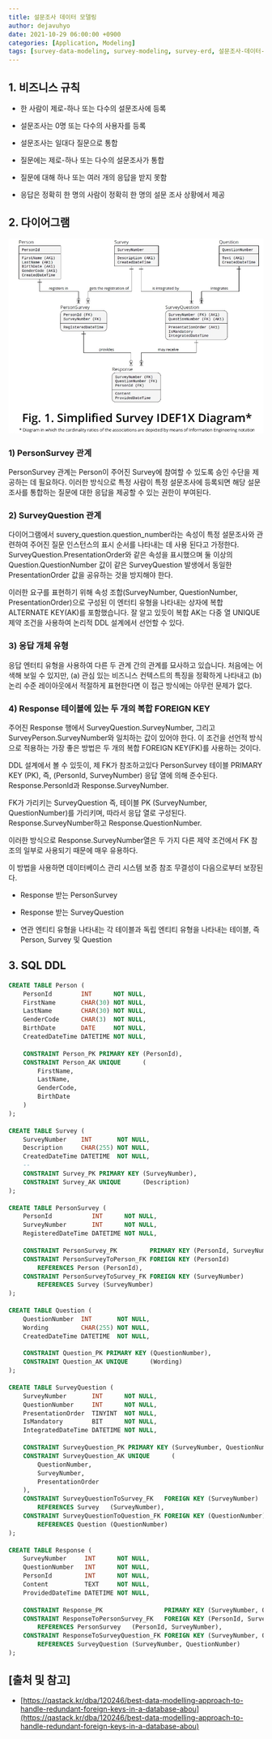 ```yaml
---
title: 설문조사 데이터 모델링
author: dejavuhyo
date: 2021-10-29 06:00:00 +0900
categories: [Application, Modeling]
tags: [survey-data-modeling, survey-modeling, survey-erd, 설문조사-데이터-모델링, 설문조사-모델링, 설문조사-erd]
---
```


## 1. 비즈니스 규칙

* 한 사람이 제로-하나 또는 다수의 설문조사에 등록

* 설문조사는 0명 또는 다수의 사용자를 등록

* 설문조사는 일대다 질문으로 통합

* 질문에는 제로-하나 또는 다수의 설문조사가 통합

* 질문에 대해 하나 또는 여러 개의 응답을 받지 못함

* 응답은 정확히 한 명의 사람이 정확히 한 명의 설문 조사 상황에서 제공

## 2. 다이어그램

![survey-erd](/assets/img/2021-10-29-survey-data-modeling/survey-erd.png)

### 1) PersonSurvey 관계
PersonSurvey 관계는 Person이 주어진 Survey에 참여할 수 있도록 승인 수단을 제공하는 데 필요하다. 이러한 방식으로 특정 사람이 특정 설문조사에 등록되면 해당 설문조사를 통합하는 질문에 대한 응답을 제공할 수 있는 권한이 부여된다.

### 2) SurveyQuestion 관계
다이어그램에서 suvery_question.question_number라는 속성이 특정 설문조사와 관련하여 주어진 질문 인스턴스의 표시 순서를 나타내는 데 사용 된다고 가정한다. SurveyQuestion.PresentationOrder와 같은 속성을 표시했으며 둘 이상의 Question.QuestionNumber 값이 같은 SurveyQuestion 발생에서 동일한 PresentationOrder 값을 공유하는 것을 방지해야 한다.

이러한 요구를 표현하기 위해 속성 조합(SurveyNumber, QuestionNumber, PresentationOrder)으로 구성된 이 엔터티 유형을 나타내는 상자에 복합 ALTERNATE KEY(AK)를 포함했습니다. 잘 알고 있듯이 복합 AK는 다중 열 UNIQUE 제약 조건을 사용하여 논리적 DDL 설계에서 선언할 수 있다.

### 3) 응답 개체 유형
응답 엔터티 유형을 사용하여 다른 두 관계 간의 관계를 묘사하고 있습니다. 처음에는 어색해 보일 수 있지만, (a) 관심 있는 비즈니스 컨텍스트의 특징을 정확하게 나타내고 (b) 논리 수준 레이아웃에서 적절하게 표현한다면 이 접근 방식에는 아무런 문제가 없다.

### 4) Response 테이블에 있는 두 개의 복합 FOREIGN KEY
주어진 Response 행에서 SurveyQuestion.SurveyNumber, 그리고 SurveyPerson.SurveyNumber와 일치하는 값이 있어야 한다. 이 조건을 선언적 방식으로 적용하는 가장 좋은 방법은 두 개의 복합 FOREIGN KEY(FK)를 사용하는 것이다.

DDL 설계에서 볼 수 있듯이, 제 FK가 참조하고있다 PersonSurvey 테이블 PRIMARY KEY (PK), 즉, (PersonId, SurveyNumber) 응답 열에 의해 준수된다. Response.PersonId과 Response.SurveyNumber.

FK가 가리키는 SurveyQuestion 즉, 테이블 PK (SurveyNumber, QuestionNumber)를 가리키며, 따라서 응답 열로 구성된다. Response.SurveyNumber하고 Response.QuestionNumber.

이러한 방식으로 Response.SurveyNumber열은 두 가지 다른 제약 조건에서 FK 참조의 일부로 사용되기 때문에 매우 유용하다.

이 방법을 사용하면 데이터베이스 관리 시스템 보증 참조 무결성이 다음으로부터 보장된다.

* Response 받는 PersonSurvey

* Response 받는 SurveyQuestion

* 연관 엔티티 유형을 나타내는 각 테이블과 독립 엔티티 유형을 나타내는 테이블, 즉 Person, Survey 및 Question

## 3. SQL DDL

```sql
CREATE TABLE Person (
    PersonId        INT      NOT NULL,
    FirstName       CHAR(30) NOT NULL,
    LastName        CHAR(30) NOT NULL,
    GenderCode      CHAR(3)  NOT NULL,
    BirthDate       DATE     NOT NULL,
    CreatedDateTime DATETIME NOT NULL,

    CONSTRAINT Person_PK PRIMARY KEY (PersonId),
    CONSTRAINT Person_AK UNIQUE      (
        FirstName,
        LastName,
        GenderCode,
        BirthDate
    )
);

CREATE TABLE Survey (
    SurveyNumber    INT       NOT NULL,
    Description     CHAR(255) NOT NULL,
    CreatedDateTime DATETIME  NOT NULL,
    --
    CONSTRAINT Survey_PK PRIMARY KEY (SurveyNumber),
    CONSTRAINT Survey_AK UNIQUE      (Description)
);

CREATE TABLE PersonSurvey (
    PersonId           INT      NOT NULL,
    SurveyNumber       INT      NOT NULL,
    RegisteredDateTime DATETIME NOT NULL,

    CONSTRAINT PersonSurvey_PK         PRIMARY KEY (PersonId, SurveyNumber),
    CONSTRAINT PersonSurveyToPerson_FK FOREIGN KEY (PersonId)
        REFERENCES Person (PersonId),
    CONSTRAINT PersonSurveyToSurvey_FK FOREIGN KEY (SurveyNumber)
        REFERENCES Survey (SurveyNumber)
);

CREATE TABLE Question (
    QuestionNumber  INT       NOT NULL,
    Wording         CHAR(255) NOT NULL,
    CreatedDateTime DATETIME  NOT NULL,

    CONSTRAINT Question_PK PRIMARY KEY (QuestionNumber),
    CONSTRAINT Question_AK UNIQUE      (Wording)
);

CREATE TABLE SurveyQuestion (
    SurveyNumber       INT      NOT NULL,
    QuestionNumber     INT      NOT NULL,
    PresentationOrder  TINYINT  NOT NULL,
    IsMandatory        BIT      NOT NULL,
    IntegratedDateTime DATETIME NOT NULL,

    CONSTRAINT SurveyQuestion_PK PRIMARY KEY (SurveyNumber, QuestionNumber),
    CONSTRAINT SurveyQuestion_AK UNIQUE      (
        QuestionNumber,
        SurveyNumber,
        PresentationOrder
    ),
    CONSTRAINT SurveyQuestionToSurvey_FK   FOREIGN KEY (SurveyNumber)
        REFERENCES Survey   (SurveyNumber),
    CONSTRAINT SurveyQuestionToQuestion_FK FOREIGN KEY (QuestionNumber)
        REFERENCES Question (QuestionNumber)
);

CREATE TABLE Response (
    SurveyNumber     INT      NOT NULL,
    QuestionNumber   INT      NOT NULL,
    PersonId         INT      NOT NULL,
    Content          TEXT     NOT NULL,
    ProvidedDateTime DATETIME NOT NULL,

    CONSTRAINT Response_PK                 PRIMARY KEY (SurveyNumber, QuestionNumber, PersonId),
    CONSTRAINT ResponseToPersonSurvey_FK   FOREIGN KEY (PersonId, SurveyNumber)
        REFERENCES PersonSurvey   (PersonId, SurveyNumber),
    CONSTRAINT ResponseToSurveyQuestion_FK FOREIGN KEY (SurveyNumber, QuestionNumber)
        REFERENCES SurveyQuestion (SurveyNumber, QuestionNumber)
);
```

## [출처 및 참고]
* [https://qastack.kr/dba/120246/best-data-modelling-approach-to-handle-redundant-foreign-keys-in-a-database-abou](https://qastack.kr/dba/120246/best-data-modelling-approach-to-handle-redundant-foreign-keys-in-a-database-abou)
